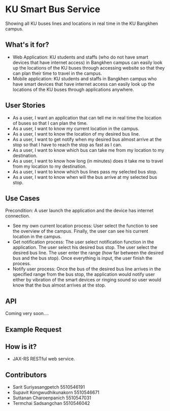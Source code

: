 # KU Smart Bus Service
Showing all KU buses lines and locations in real time in the KU Bangkhen campus.

## What's it for?
* Web Application: KU students and staffs (who do not have smart devices that have internet access) in Bangkhen campus can easily look up the locations of the KU buses through accessing website so that they can plan their time to travel in the campus.
* Mobile application: KU students and staffs in Bangkhen campus who have smart devices that have internet access can easily look up the locations of the KU buses through applications anywhere.

## User Stories
* As a user, I want an application that can tell me in real time the location of buses so that I can plan the time.
* As a user, I want to know my current location in the campus.
* As a user, I want to know the location of my desired bus line.
* As a user, I want to get notify when my desired bus almost arrive at the stop so that I have to reach the stop as fast as I can.
* As a user, I want to know which bus can take me from my location to my destination.
* As a user, I want to know how long (in minutes) does it take me to travel from my location to my destination.
* As a user, I want to know which bus lines pass my selected bus stop.
* As a user, I want to know when will the bus arrive at my selected bus stop.

## Use Cases
Precondition: A user launch the application and the device has internet connection.
* See my own current location process: User select the function to see the overview of the campus. Finally, the user can see his current location in the campus.
* Get notification process: The user select notification function in the application. The user select his desired bus stop. The user select the desired bus line. The user enter the range (how far between the desired bus and the bus stop). Once everything is input, the user finish the process.
* Notify user process: Once the bus of the desired bus line arrives in the specified range from the bus stop, the application would notify user either by vibration of the smart devices or ringing sound so user would know that the bus almost arrives at the stop.

## API
Coming very soon....
## Example Request


## How is it?
* JAX-RS RESTful web service.

## Contributors
* Sarit Suriyasangpetch 5510546191
* Supavit Kongwudhikunakorn 5510546671
* Suttanan Charoenpanich 5510547031
* Termchai Sadsangchan 5510546042
